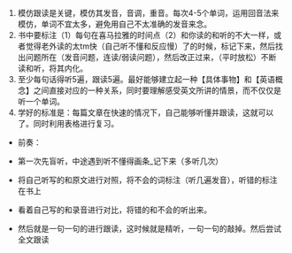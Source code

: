 1. 模仿跟读是关键，模仿其发音，音调，重音。每次4-5个单词，运用回音法来模仿，单词不宜太多，避免用自己不太准确的发音来念。
2. 书中要标注（1）每句在喜马拉雅的时间点（2）和你读的和听的不大一样，或者觉得老外读的太tm快（自己听不懂和反应慢）了的时候，标记下来，然后找出问题所在（发音问题，连读/弱读问题），然后改正过来，（平时放松）不断读和听，将其内化。      
3. 至少每句话得听5遍，跟读5遍。最好能够建立起一种【具体事物】和【英语概念】之间直接对应的一种关系，同时要理解感受英文所讲的情景，而不仅仅是听一个单词。
4. 学好的标准是：每篇文章在快速的情况下，自己能够听懂并跟读，这就可以了。同时利用表格进行复习。
* 前奏：  

* 第一次先盲听，中途遇到听不懂得画条_记下来（多听几次）  

* 将自己听写的和原文进行对照，将不会的词标注（听几遍发音），听错的标注在书上
* 看着自己写的和录音进行对比，将错的和不会的听出来。
* 然后就是一句一句的进行跟读，这时候就是精听，一句一句的敲掉。然后尝试全文跟读

